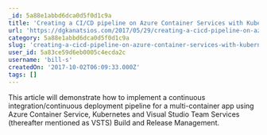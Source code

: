 ```yaml
---
_id: 5a88e1abbd6dca0d5f0d1c9a
title: 'Creating a CI/CD pipeline on Azure Container Services with Kubernetes and Visual Studio Team Services'
url: 'https://dgkanatsios.com/2017/05/29/creating-a-cicd-pipeline-on-azure-container-services-with-kubernetes-and-visual-studio-team-services/'
category: 5a88e1abbd6dca0d5f0d1c9a
slug: 'creating-a-cicd-pipeline-on-azure-container-services-with-kubernetes-and-visual-studio-team-service'
user_id: 5a83ce59d6eb0005c4ecda2c
username: 'bill-s'
createdOn: '2017-10-02T06:09:33.000Z'
tags: []
---
```


This article will demonstrate how to implement a continuous integration/continuous deployment pipeline for a multi-container app using Azure Container Service, Kubernetes and Visual Studio Team Services (thereafter mentioned as VSTS) Build and Release Management.
